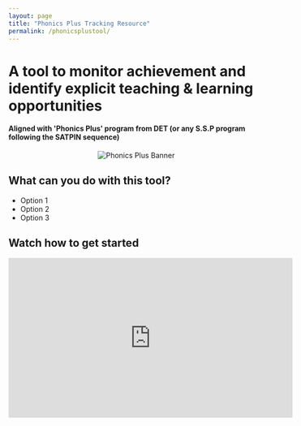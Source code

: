 ```yaml
---
layout: page
title: "Phonics Plus Tracking Resource"
permalink: /phonicsplustool/
---
```


# A tool to monitor achievement and identify explicit teaching & learning opportunities
#### Aligned with 'Phonics Plus' program from DET (or any S.S.P program following the SATPIN sequence)

<p align="center">
  <img src="{{ '/assets/img/phonicsplusbanner.png' | relative_url }}" alt="Phonics Plus Banner" />
</p>

## What can you do with this tool?
- Option 1
- Option 2
- Option 3



## Watch how to get started
<iframe width="560" height="315" src="https://www.youtube.com/embed/dQw4w9WgXcQ?si=DsIudnEbD4oYo2UO" title="YouTube video player" frameborder="0" allow="accelerometer; autoplay; clipboard-write; encrypted-media; gyroscope; picture-in-picture; web-share" referrerpolicy="strict-origin-when-cross-origin" allowfullscreen></iframe>
